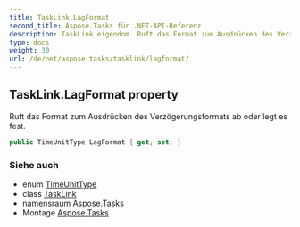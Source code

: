 ```yaml
---
title: TaskLink.LagFormat
second_title: Aspose.Tasks für .NET-API-Referenz
description: TaskLink eigendom. Ruft das Format zum Ausdrücken des Verzögerungsformats ab oder legt es fest.
type: docs
weight: 30
url: /de/net/aspose.tasks/tasklink/lagformat/
---
```

## TaskLink.LagFormat property

Ruft das Format zum Ausdrücken des Verzögerungsformats ab oder legt es fest.

```csharp
public TimeUnitType LagFormat { get; set; }
```

### Siehe auch

* enum [TimeUnitType](../../timeunittype/)
* class [TaskLink](../)
* namensraum [Aspose.Tasks](../../tasklink/)
* Montage [Aspose.Tasks](../../../)


